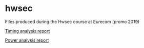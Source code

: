 # hwsec
Files produced during the Hwsec course at Eurecom (promo 2019)

[Timing analysis report](ta/REPORT.md)

[Power analysis report](pa/REPORT.md)
